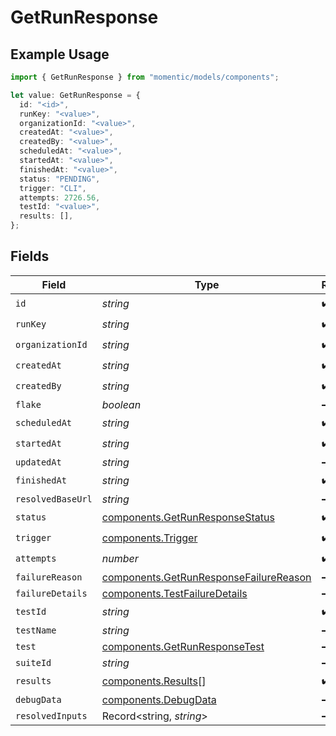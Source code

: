 # GetRunResponse

## Example Usage

```typescript
import { GetRunResponse } from "momentic/models/components";

let value: GetRunResponse = {
  id: "<id>",
  runKey: "<value>",
  organizationId: "<value>",
  createdAt: "<value>",
  createdBy: "<value>",
  scheduledAt: "<value>",
  startedAt: "<value>",
  finishedAt: "<value>",
  status: "PENDING",
  trigger: "CLI",
  attempts: 2726.56,
  testId: "<value>",
  results: [],
};
```

## Fields

| Field                                                                                            | Type                                                                                             | Required                                                                                         | Description                                                                                      |
| ------------------------------------------------------------------------------------------------ | ------------------------------------------------------------------------------------------------ | ------------------------------------------------------------------------------------------------ | ------------------------------------------------------------------------------------------------ |
| `id`                                                                                             | *string*                                                                                         | :heavy_check_mark:                                                                               | N/A                                                                                              |
| `runKey`                                                                                         | *string*                                                                                         | :heavy_check_mark:                                                                               | N/A                                                                                              |
| `organizationId`                                                                                 | *string*                                                                                         | :heavy_check_mark:                                                                               | N/A                                                                                              |
| `createdAt`                                                                                      | *string*                                                                                         | :heavy_check_mark:                                                                               | N/A                                                                                              |
| `createdBy`                                                                                      | *string*                                                                                         | :heavy_check_mark:                                                                               | N/A                                                                                              |
| `flake`                                                                                          | *boolean*                                                                                        | :heavy_minus_sign:                                                                               | N/A                                                                                              |
| `scheduledAt`                                                                                    | *string*                                                                                         | :heavy_check_mark:                                                                               | N/A                                                                                              |
| `startedAt`                                                                                      | *string*                                                                                         | :heavy_check_mark:                                                                               | N/A                                                                                              |
| `updatedAt`                                                                                      | *string*                                                                                         | :heavy_minus_sign:                                                                               | N/A                                                                                              |
| `finishedAt`                                                                                     | *string*                                                                                         | :heavy_check_mark:                                                                               | N/A                                                                                              |
| `resolvedBaseUrl`                                                                                | *string*                                                                                         | :heavy_minus_sign:                                                                               | N/A                                                                                              |
| `status`                                                                                         | [components.GetRunResponseStatus](../../models/components/getrunresponsestatus.md)               | :heavy_check_mark:                                                                               | N/A                                                                                              |
| `trigger`                                                                                        | [components.Trigger](../../models/components/trigger.md)                                         | :heavy_check_mark:                                                                               | N/A                                                                                              |
| `attempts`                                                                                       | *number*                                                                                         | :heavy_check_mark:                                                                               | N/A                                                                                              |
| `failureReason`                                                                                  | [components.GetRunResponseFailureReason](../../models/components/getrunresponsefailurereason.md) | :heavy_minus_sign:                                                                               | N/A                                                                                              |
| `failureDetails`                                                                                 | [components.TestFailureDetails](../../models/components/testfailuredetails.md)                   | :heavy_minus_sign:                                                                               | N/A                                                                                              |
| `testId`                                                                                         | *string*                                                                                         | :heavy_check_mark:                                                                               | N/A                                                                                              |
| `testName`                                                                                       | *string*                                                                                         | :heavy_minus_sign:                                                                               | N/A                                                                                              |
| `test`                                                                                           | [components.GetRunResponseTest](../../models/components/getrunresponsetest.md)                   | :heavy_minus_sign:                                                                               | N/A                                                                                              |
| `suiteId`                                                                                        | *string*                                                                                         | :heavy_minus_sign:                                                                               | N/A                                                                                              |
| `results`                                                                                        | [components.Results](../../models/components/results.md)[]                                       | :heavy_check_mark:                                                                               | N/A                                                                                              |
| `debugData`                                                                                      | [components.DebugData](../../models/components/debugdata.md)                                     | :heavy_minus_sign:                                                                               | N/A                                                                                              |
| `resolvedInputs`                                                                                 | Record<string, *string*>                                                                         | :heavy_minus_sign:                                                                               | N/A                                                                                              |